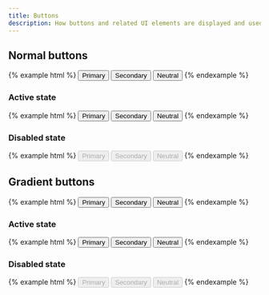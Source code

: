 ```yaml
---
title: Buttons
description: How buttons and related UI elements are displayed and used on the OfferPad website.
---
```


## Normal buttons

{% example html %}
<button type="button" class="btn btn--primary">Primary</button>
<button type="button" class="btn btn--secondary">Secondary</button>
<button type="button" class="btn btn--neutral">Neutral</button>
{% endexample %}

### Active state

{% example html %}
<button type="button" class="btn btn--primary is-active">Primary</button>
<button type="button" class="btn btn--secondary is-active">Secondary</button>
<button type="button" class="btn btn--neutral is-active">Neutral</button>
{% endexample %}

### Disabled state

{% example html %}
<button type="button" class="btn btn--primary" disabled>Primary</button>
<button type="button" class="btn btn--secondary" disabled>Secondary</button>
<button type="button" class="btn btn--neutral" disabled>Neutral</button>
{% endexample %}

## Gradient buttons

{% example html %}
<button type="button" class="btn btn--gradient--primary">Primary</button>
<button type="button" class="btn btn--gradient--secondary">Secondary</button>
<button type="button" class="btn btn--gradient--neutral">Neutral</button>
{% endexample %}

### Active state

{% example html %}
<button type="button" class="btn btn--gradient--primary is-active">Primary</button>
<button type="button" class="btn btn--gradient--secondary is-active">Secondary</button>
<button type="button" class="btn btn--gradient--neutral is-active">Neutral</button>
{% endexample %}

### Disabled state

{% example html %}
<button type="button" class="btn btn--gradient--primary" disabled>Primary</button>
<button type="button" class="btn btn--gradient--secondary" disabled>Secondary</button>
<button type="button" class="btn btn--gradient--neutral" disabled>Neutral</button>
{% endexample %}
